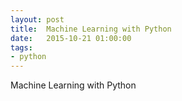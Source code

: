 ```yaml
---
layout: post
title:  Machine Learning with Python
date:   2015-10-21 01:00:00
tags:
- python
---
```


Machine Learning with Python
